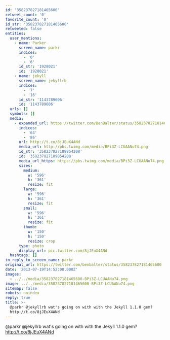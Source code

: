 ```yaml
---
id: '358237827181465600'
retweet_count: '0'
favorite_count: '0'
id_str: '358237827181465600'
retweeted: false
entities:
  user_mentions:
    - name: Parker
      screen_name: parkr
      indices:
        - '0'
        - '6'
      id_str: '1928021'
      id: '1928021'
    - name: jekyll
      screen_name: jekyllrb
      indices:
        - '7'
        - '16'
      id_str: '1143789606'
      id: '1143789606'
  urls: []
  symbols: []
  media:
    - expanded_url: https://twitter.com/BenBalter/status/358237827181465600/photo/1
      indices:
        - '64'
        - '86'
      url: http://t.co/8jJEuX4ANd
      media_url: http://pbs.twimg.com/media/BPi3Z-LCUAANu74.png
      id_str: '358237827189854208'
      id: '358237827189854208'
      media_url_https: https://pbs.twimg.com/media/BPi3Z-LCUAANu74.png
      sizes:
        medium:
          w: '596'
          h: '361'
          resize: fit
        large:
          w: '596'
          h: '361'
          resize: fit
        small:
          w: '596'
          h: '361'
          resize: fit
        thumb:
          w: '150'
          h: '150'
          resize: crop
      type: photo
      display_url: pic.twitter.com/8jJEuX4ANd
  hashtags: []
in_reply_to_screen_name: parkr
original_url: https://twitter.com/benbalter/status/358237827181465600
date: '2013-07-19T14:52:08.000Z'
images:
  - ../../media/358237827181465600-BPi3Z-LCUAANu74.png
image: ../../media/358237827181465600-BPi3Z-LCUAANu74.png
sitemap: false
robots: noindex
reply: true
title: >-
  @parkr @jekyllrb wat's going on with with the Jekyll 1.1.0 gem?
  http://t.co/8jJEuX4ANd
---
```


@parkr @jekyllrb wat's going on with with the Jekyll 1.1.0 gem? http://t.co/8jJEuX4ANd